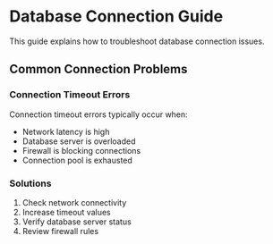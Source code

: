 # Database Connection Guide

This guide explains how to troubleshoot database connection issues.

## Common Connection Problems

### Connection Timeout Errors

Connection timeout errors typically occur when:
- Network latency is high
- Database server is overloaded
- Firewall is blocking connections
- Connection pool is exhausted

### Solutions

1. Check network connectivity
2. Increase timeout values
3. Verify database server status
4. Review firewall rules